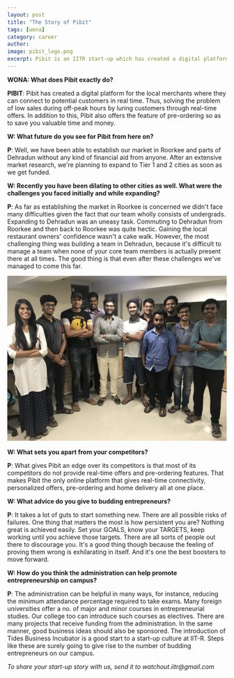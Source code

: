 ```yaml
---
layout: post
title: "The Story of Pibit"
tags: [wona]
category: career
author: 
image: pibit_logo.png
excerpt: Pibit is an IITR start-up which has created a digital platform for the local merchants where they can connect to potential customers.
---
```


__WONA: What does Pibit exactly do?__

__PIBIT__: Pibit has created a digital platform for the local merchants where they can connect to potential customers in real time. Thus, solving the problem of low sales during off-peak hours by luring customers through real-time offers.
In addition to this, Pibit also offers the feature of pre-ordering so as to save you valuable time and money.

__W: What future do you see for Pibit from here on?__

__P__: Well, we have been able to establish our market in Roorkee and parts of Dehradun without any kind of financial aid from anyone. After an extensive market research, we're planning to expand to Tier 1 and 2 cities as soon as we get funded.

__W: Recently you have been dilating to other cities as well. What were the challenges you faced initially and while expanding?__

__P__: As far as establishing the market in Roorkee is concerned we didn't face many difficulties given the fact that our team wholly consists of undergrads. Expanding to Dehradun was an uneasy task. Commuting to Dehradun from Roorkee and then back to Roorkee was quite hectic. Gaining the local restaurant owners' confidence wasn't a cake walk. However, the most challenging thing was building a team in Dehradun, because it's difficult to manage a team when none of your core team members is actually present there at all times. The good thing is that even after these challenges we've managed to come this far.

![pibit 1](/images/posts/pibit_team.jpg)

__W: What sets you apart from your competitors?__

__P__: What gives Pibit an edge over its competitors is that most of its competitors do not provide real-time offers and pre-ordering features. That makes Pibit the only online platform that gives real-time connectivity, personalized offers, pre-ordering and home delivery all at one place.

__W: What advice do you give to budding entrepreneurs?__

__P__: It takes a lot of guts to start something new. There are all possible risks of failures. One thing that matters the most is how persistent you are? Nothing great is achieved easily. Set your GOALS, know your TARGETS, keep working until you achieve those targets. There are all sorts of people out there to discourage you. It's a good thing though because the feeling of proving them wrong is exhilarating in itself. And it's one the best boosters to move forward.

__W: How do you think the administration can help promote entrepreneurship on campus?__

__P__: The administration can be helpful in many ways, for instance, reducing the minimum attendance percentage required to take exams. Many foreign universities offer a no. of major and minor courses in entrepreneurial studies. Our college too can introduce such courses as electives. There are many projects that receive funding from the administration. In the same manner, good business ideas should also be sponsored. The introduction of Tides Business Incubator is a good start to a start-up culture at IIT-R. Steps like these are surely going to give rise to the number of budding entrepreneurs on our campus.


_To share your start-up story with us, send it to watchout.iitr@gmail.com_
